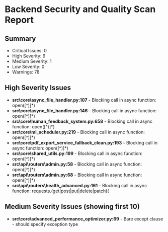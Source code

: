 # Backend Security and Quality Scan Report

## Summary
- Critical Issues: 0
- High Severity: 9
- Medium Severity: 1
- Low Severity: 0
- Warnings: 78

## High Severity Issues
- **src\core\async_file_handler.py:107** - Blocking call in async function: open\([^)]*\)
- **src\core\async_file_handler.py:146** - Blocking call in async function: open\([^)]*\)
- **src\core\human_feedback_system.py:658** - Blocking call in async function: open\([^)]*\)
- **src\core\ml_scheduler.py:219** - Blocking call in async function: open\([^)]*\)
- **src\core\pdf_export_service_fallback_clean.py:193** - Blocking call in async function: open\([^)]*\)
- **src\core\shared_utils.py:199** - Blocking call in async function: open\([^)]*\)
- **src\api\routers\admin.py:58** - Blocking call in async function: open\([^)]*\)
- **src\api\routers\admin.py:68** - Blocking call in async function: open\([^)]*\)
- **src\api\routers\health_advanced.py:161** - Blocking call in async function: requests\.(get|post|put|delete|patch)\(

## Medium Severity Issues (showing first 10)
- **src\core\advanced_performance_optimizer.py:69** - Bare except clause - should specify exception type

